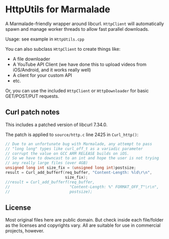 HttpUtils for Marmalade
=======================

A Marmalade-friendly wrapper around libcurl. `HttpClient` will automatically
spawn and manage worker threads to allow fast parallel downloads.

Usage: see example in `HttpUtils.cpp` 

You can also subclass `HttpClient` to create things like: 
 * A file downloader
 * A YouTube API Client (we have done this to upload videos from iOS/Android,
   and it works really well)
 * A client for your custom API
 * etc.

Or, you can use the included `HttpClient` or `HttpDownloader` for basic GET/POST/PUT requests.

Curl patch notes
----------------

This includes a patched version of libcurl 7.34.0.

The patch is applied to `source/http.c` line 2425 in `Curl_http()`:

```c
// Due to an unfortunate bug with Marmalade, any attempt to pass
// "long long" types like curl_off_t as a variadic parameter
// corrupt the value on GCC ARM RELEASE builds on iOS.
// So we have to downcast to an int and hope the user is not trying
// any really large files (over 4GB)
unsigned long int size_fix = (unsigned long int)postsize;
result = Curl_add_bufferf(req_buffer, "Content-Length: %ld\r\n",
                          size_fix);
//result = Curl_add_bufferf(req_buffer,
//                          "Content-Length: %" FORMAT_OFF_T"\r\n",
//                          postsize);
```

License
-------
Most original files here are public domain. But check inside each file/folder
as the licenses and copyrights vary. All are suitable for use in commercial
projects, however.
